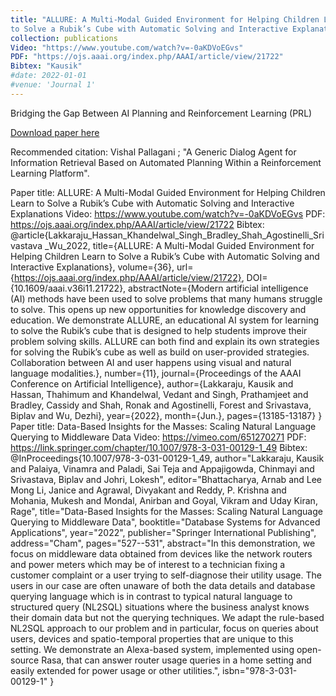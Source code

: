 ```yaml
---
title: "ALLURE: A Multi-Modal Guided Environment for Helping Children Learn 
to Solve a Rubik’s Cube with Automatic Solving and Interactive Explanations"
collection: publications
Video: "https://www.youtube.com/watch?v=-0aKDVoEGvs"
PDF: "https://ojs.aaai.org/index.php/AAAI/article/view/21722"
Bibtex: "Kausik"
#date: 2022-01-01
#venue: 'Journal 1'
---
```

Bridging the Gap Between AI Planning and Reinforcement Learning (PRL)

[Download paper here](https://prl-theworkshop.github.io/prl2021/papers/PRL2021_paper_28.pdf)

Recommended citation: Vishal Pallagani ; "A Generic Dialog Agent for Information Retrieval Based on Automated Planning Within a Reinforcement Learning Platform".



Paper title: ALLURE: A Multi-Modal Guided Environment for Helping Children Learn 
to Solve a Rubik’s Cube with Automatic Solving and Interactive Explanations
Video: https://www.youtube.com/watch?v=-0aKDVoEGvs
PDF: https://ojs.aaai.org/index.php/AAAI/article/view/21722
Bibtex:
@article{Lakkaraju_Hassan_Khandelwal_Singh_Bradley_Shah_Agostinelli_Srivastava
_Wu_2022, title={ALLURE: A Multi-Modal Guided Environment for Helping Children 
Learn to Solve a Rubik’s Cube with Automatic Solving and Interactive Explanations},
volume={36}, url={https://ojs.aaai.org/index.php/AAAI/article/view/21722}, 
DOI={10.1609/aaai.v36i11.21722}, abstractNote={Modern artificial intelligence 
(AI) methods have been used to solve problems that many humans struggle to 
solve. This opens up new opportunities for knowledge discovery and education. We 
demonstrate ALLURE, an educational AI system for learning to solve the Rubik’s 
cube that is designed to help students improve their problem solving skills. ALLURE 
can both find and explain its own strategies for solving the Rubik’s cube as well as 
build on user-provided strategies. Collaboration between AI and user happens using 
visual and natural language modalities.}, number={11}, journal={Proceedings of 
the AAAI Conference on Artificial Intelligence}, author={Lakkaraju, Kausik and 
Hassan, Thahimum and Khandelwal, Vedant and Singh, Prathamjeet and Bradley, 
Cassidy and Shah, Ronak and Agostinelli, Forest and Srivastava, Biplav and Wu, 
Dezhi}, year={2022}, month={Jun.}, pages={13185-13187} }
Paper title: Data-Based Insights for the Masses: Scaling Natural Language 
Querying to Middleware Data
Video: https://vimeo.com/651270271
PDF: https://link.springer.com/chapter/10.1007/978-3-031-00129-1_49
Bibtex:
@InProceedings{10.1007/978-3-031-00129-1_49,
author="Lakkaraju, Kausik
and Palaiya, Vinamra
and Paladi, Sai Teja
and Appajigowda, Chinmayi
and Srivastava, Biplav
and Johri, Lokesh",
editor="Bhattacharya, Arnab
and Lee Mong Li, Janice
and Agrawal, Divyakant
and Reddy, P. Krishna
and Mohania, Mukesh
and Mondal, Anirban
and Goyal, Vikram
and Uday Kiran, Rage",
title="Data-Based Insights for the Masses: Scaling Natural Language Querying to 
Middleware Data",
booktitle="Database Systems for Advanced Applications",
year="2022",
publisher="Springer International Publishing",
address="Cham",
pages="527--531",
abstract="In this demonstration, we focus on middleware data obtained from 
devices like the network routers and power meters which may be of interest to a 
technician fixing a customer complaint or a user trying to self-diagnose their utility 
usage. The users in our case are often unaware of both the data details and 
database querying language which is in contrast to typical natural language to 
structured query (NL2SQL) situations where the business analyst knows their 
domain data but not the querying techniques. We adapt the rule-based NL2SQL 
approach to our problem and in particular, focus on queries about users, devices 
and spatio-temporal properties that are unique to this setting. We demonstrate an 
Alexa-based system, implemented using open-source Rasa, that can answer router 
usage queries in a home setting and easily extended for power usage or other 
utilities.",
isbn="978-3-031-00129-1"
}